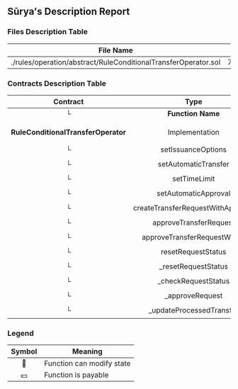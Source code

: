 ## Sūrya's Description Report

### Files Description Table


|  File Name  |  SHA-1 Hash  |
|-------------|--------------|
| ./rules/operation/abstract/RuleConditionalTransferOperator.sol | 76e5a428623395575861a4d45bdc3f5b6f797f7e |


### Contracts Description Table


|  Contract  |         Type        |       Bases      |                  |                 |
|:----------:|:-------------------:|:----------------:|:----------------:|:---------------:|
|     └      |  **Function Name**  |  **Visibility**  |  **Mutability**  |  **Modifiers**  |
||||||
| **RuleConditionalTransferOperator** | Implementation | AccessControl, RuleConditionalTransferInvariantStorage |||
| └ | setIssuanceOptions | Public ❗️ | 🛑  | onlyRole |
| └ | setAutomaticTransfer | Public ❗️ | 🛑  | onlyRole |
| └ | setTimeLimit | Public ❗️ | 🛑  | onlyRole |
| └ | setAutomaticApproval | Public ❗️ | 🛑  | onlyRole |
| └ | createTransferRequestWithApproval | Public ❗️ | 🛑  | onlyRole |
| └ | approveTransferRequest | Public ❗️ | 🛑  | onlyRole |
| └ | approveTransferRequestWithId | Public ❗️ | 🛑  | onlyRole |
| └ | resetRequestStatus | Public ❗️ | 🛑  | onlyRole |
| └ | _resetRequestStatus | Internal 🔒 | 🛑  | |
| └ | _checkRequestStatus | Internal 🔒 |   | |
| └ | _approveRequest | Internal 🔒 | 🛑  | |
| └ | _updateProcessedTransfer | Internal 🔒 | 🛑  | |


### Legend

|  Symbol  |  Meaning  |
|:--------:|-----------|
|    🛑    | Function can modify state |
|    💵    | Function is payable |
